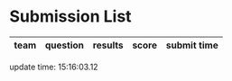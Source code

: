 # Submission List
team    | question  | results  | score | submit time
------|-----:|-----:| ----:|-----


update time: 15:16:03.12 
